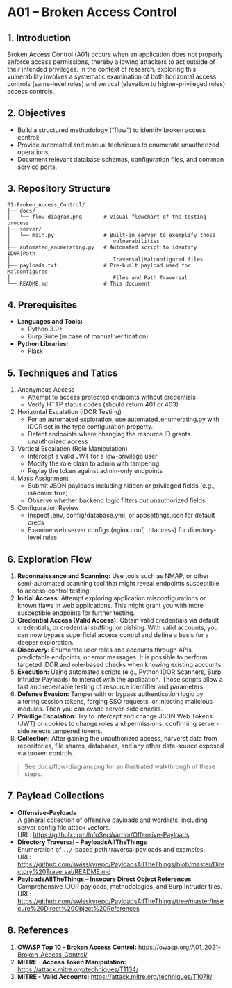 # A01 – Broken Access Control

## 1. Introduction  
Broken Access Control (A01) occurs when an application does not properly enforce access permissions, thereby allowing attackers to act outside of their intended privileges. In the context of research, exploring this vulnerability involves a systematic examination of both horizontal access controls (same-level roles) and vertical (elevation to higher-privileged roles) access controls.

## 2. Objectives  
- Build a structured methodology (“flow”) to identify broken access control;
- Provide automated and manual techniques to enumerate unauthorized operations;  
- Document relevant database schemas, configuration files, and common service ports.

## 3. Repository Structure  
```plaintext
01-Broken_Access_Control/
├── docs/
│   └── flow-diagram.png       # Visual flowchart of the testing process
├── server/
│   └── main.py                # Built-in server to exemplify those
│                                 vulnerabilities
├── automated_enumerating.py   # Automated script to identify IDOR|Path
│                                 Traversal|Malconfigured files
├── payloads.txt               # Pre-built payload used for Malconfigured
│                                 Files and Path Traversal
└── README.md                  # This document
```

## 4. Prerequisites
- **Languages and Tools:**
  - Python 3.9+
  - Burp Suite (in case of manual verification)
- **Python Libraries:**
  - Flask

## 5. Techniques and Tatics
1. Anonymous Access
   - Attempt to access protected endpoints without credentials
   - Verify HTTP status codes (should return 401 or 403)
2. Horizontal Escalation (IDOR Testing)
   - For an automated exploration, use automated_enumerating.py with IDOR set in the type configuration property.
   - Detect endpoints where changing the resource ID grants unauthorized access
3. Vertical Escalation (Role Manipulation)
   - Intercept a valid JWT for a low-privilege user
   - Modify the role claim to admin with tampering
   - Replay the token against admin-only endpoints
4. Mass Assignment
   - Submit JSON payloads including hidden or privileged fields (e.g., isAdmin: true)
   - Observe whether backend logic filters out unauthorized fields
5. Configuration Review
   - Inspect .env, config/database.yml, or appsettings.json for default creds
   - Examine web server configs (nginx.conf, .htaccess) for directory-level rules

## 6. Exploration Flow

1. **Reconnaissance and Scanning:**
  Use tools such as NMAP, or other semi-automated scanning tool that might reveal endpoints susceptible to access-control testing.
2. **Initial Access:**
  Attempt exploring application misconfigurations or known flaws in web applications. This might grant you with more susceptible endpoints for further testing.
3. **Credential Access (Valid Access):**
  Obtain valid credentials via default credentials, or credential stuffing, or pishing. With valid accounts, you can now bypass superficial access control and define a basis for a deeper exploration.
4. **Discovery:**
  Enumerate user roles and accounts through APIs, predictable endpoints, or error messages. It is possible to perform targeted IDOR and role-based checks when knowing existing accounts.
5. **Execution:**
  Using automated scripts (e.g., Python IDOR Scanners, Burp Intruder Payloads) to interact with the application. Those scripts allow a fast and repeatable testing of resource identifier and parameters.
6. **Defense Evasion:**
  Tamper with or bypass authentication logic by altering session tokens, forging SSO requests, or injecting malicious modules. Then you can evade server-side checks.
7. **Privilige Escalation:**
  Try to intercept and change JSON Web Tokens (JWT) or cookies to change roles and permissions, confirming server-side rejects tampered tokens.
8. **Collection:**
  After gaining the unauthorized access, harverst data from repositories, file shares, databases, and any other data-source exposed via broken controls.  

> See docs/flow-diagram.png for an illustrated walkthrough of these steps.

## 7. Payload Collections
- **Offensive-Payloads**  
  A general collection of offensive payloads and wordlists, including server config file attack vectors.  
  URL: https://github.com/InfoSecWarrior/Offensive-Payloads
- **Directory Traversal – PayloadsAllTheThings**  
  Enumeration of `../`-based path traversal payloads and examples.  
  URL: https://github.com/swisskyrepo/PayloadsAllTheThings/blob/master/Directory%20Traversal/README.md
- **PayloadsAllTheThings – Insecure Direct Object References**  
  Comprehensive IDOR payloads, methodologies, and Burp Intruder files.  
  URL: https://github.com/swisskyrepo/PayloadsAllTheThings/tree/master/Insecure%20Direct%20Object%20References

## 8. References

1. **OWASP Top 10 - Broken Access Control:** https://owasp.org/A01_2021-Broken_Access_Control/
2. **MITRE - Access Token Manipulation:** https://attack.mitre.org/techniques/T1134/
3. **MITRE - Valid Accounts:** https://attack.mitre.org/techniques/T1078/